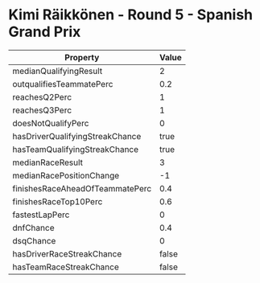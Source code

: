 # Kimi Räikkönen - Round 5 - Spanish Grand Prix
Property | Value
--- | ---
medianQualifyingResult | 2
outqualifiesTeammatePerc | 0.2
reachesQ2Perc | 1
reachesQ3Perc | 1
doesNotQualifyPerc | 0
hasDriverQualifyingStreakChance | true
hasTeamQualifyingStreakChance | true
medianRaceResult | 3
medianRacePositionChange | -1
finishesRaceAheadOfTeammatePerc | 0.4
finishesRaceTop10Perc | 0.6
fastestLapPerc | 0
dnfChance | 0.4
dsqChance | 0
hasDriverRaceStreakChance | false
hasTeamRaceStreakChance | false
